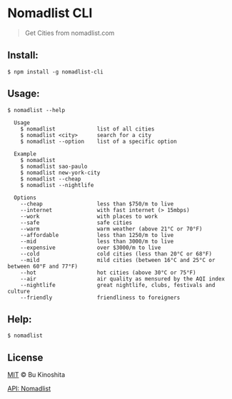 # Nomadlist CLI
> Get Cities from nomadlist.com

## Install:
```
$ npm install -g nomadlist-cli
```

## Usage:
```
$ nomadlist --help

  Usage
    $ nomadlist             list of all cities
    $ nomadlist <city>      search for a city
    $ nomadlist --option    list of a specific option

  Example
    $ nomadlist
    $ nomadlist sao-paulo
    $ nomadlist new-york-city
    $ nomadlist --cheap
    $ nomadlist --nightlife

  Options
    --cheap                 less than $750/m to live
    --internet              with fast internet (> 15mbps)
    --work                  with places to work
    --safe                  safe cities
    --warm                  warm weather (above 21°C or 70°F)
    --affordable            less than 1250/m to live
    --mid                   less than 3000/m to live
    --expensive             over $3000/m to live
    --cold                  cold cities (less than 20°C or 68°F)
    --mild                  mild cities (between 16°C and 25°C or between 60°F and 77°F)
    --hot                   hot cities (above 30°C or 75°F)
    --air                   air quality as mensured by the AQI index
    --nightlife             great nightlife, clubs, festivals and culture
    --friendly              friendliness to foreigners
```

## Help:
```
$ nomadlist
```

## License
[MIT](https://raw.githubusercontent.com/BuKinoshita/nomadlist-cli/master/LICENSE) &copy; Bu Kinoshita

[API: Nomadlist](https://nomadlist.com)
